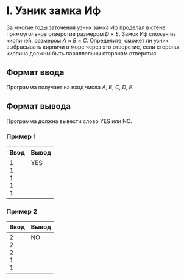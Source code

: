 # I. Узник замка Иф

За многие годы заточения узник замка Иф проделал в стене прямоугольное отверстие размером *D* × *E*. Замок Иф сложен из кирпичей, размером *A* × *B* × *C*. Определите, сможет ли узник выбрасывать кирпичи в море через это отверстие, если стороны кирпича должны быть параллельны сторонам отверстия.

## Формат ввода
Программа получает на вход числа *A*, *B*, *C*, *D*, *E*.

## Формат вывода
Программа должна вывести слово YES или NO.

### Пример 1
Ввод | Вывод
---| ---
1 <br> 1 <br> 1 <br> 1 <br> 1 | YES <br><br><br><br><br>

### Пример 2
Ввод | Вывод
---| ---
2 <br> 2 <br> 2 <br> 1 <br> 1 | NO <br><br><br><br><br>
